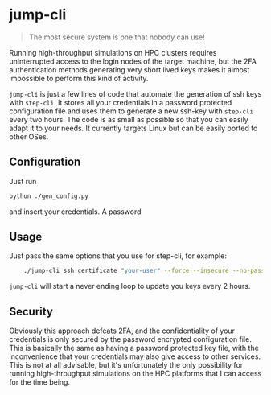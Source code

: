 # jump-cli

> The most secure system is one that nobody can use!

Running high-throughput simulations on HPC clusters requires uninterrupted access to the login nodes of the target machine, but the 2FA authentication methods generating very short lived keys makes it almost impossible to perform this kind of activity.

`jump-cli` is just a few lines of code that automate the generation of ssh keys with `step-cli`. It stores all your credentials in a password protected configuration file and uses them to generate a new ssh-key with `step-cli` every two hours. The code is as small as possible so that you can easily adapt it to your needs. It currently targets Linux but can be easily ported to other OSes.

## Configuration

Just run

```bash
python ./gen_config.py
```

and insert your credentials. A password 

## Usage

Just pass the same options that you use for step-cli, for example:

```bash
    ./jump-cli ssh certificate "your-user" --force --insecure --no-password --no-agent --provisioner your-prov ~./ssh/your-shiny-new-keys
```

`jump-cli` will start a never ending loop to update you keys every 2 hours.

## Security

Obviously this approach defeats 2FA, and the confidentiality of your credentials is only secured by the password encrypted configuration file. This is basically the same as having a password protected key file, with the inconvenience that your credentials may also give access to other services. This is not at all advisable, but it's unfortunately the only possibility for running high-throughput simulations on the HPC platforms that I can access for the time being.




